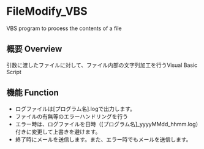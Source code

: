 # FileModify_VBS
VBS program to process the contents of a file

## 概要 Overview
引数に渡したファイルに対して、ファイル内部の文字列加工を行うVisual Basic Script


## 機能 Function
- ログファイルは[プログラム名].logで出力します。
- ファイルの有無等のエラーハンドリングを行う
- エラー時は、ログファイルを日時（[プログラム名]_yyyyMMdd_hhmm.log）付きに変更して上書きを避けます。
- 終了時にメールを送信します。また、エラー時でもメールを送信します。
